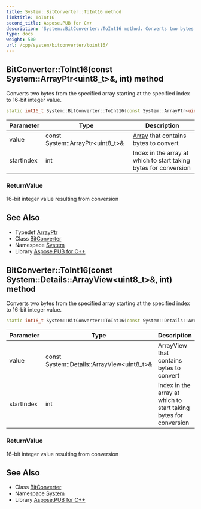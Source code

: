 ```yaml
---
title: System::BitConverter::ToInt16 method
linktitle: ToInt16
second_title: Aspose.PUB for C++
description: 'System::BitConverter::ToInt16 method. Converts two bytes from the specified array starting at the specified index to 16-bit integer value in C++.'
type: docs
weight: 500
url: /cpp/system/bitconverter/toint16/
---
```

## BitConverter::ToInt16(const System::ArrayPtr\<uint8_t\>\&, int) method


Converts two bytes from the specified array starting at the specified index to 16-bit integer value.

```cpp
static int16_t System::BitConverter::ToInt16(const System::ArrayPtr<uint8_t> &value, int startIndex)
```


| Parameter | Type | Description |
| --- | --- | --- |
| value | const System::ArrayPtr\<uint8_t\>\& | [Array](../../array/) that contains bytes to convert |
| startIndex | int | Index in the array at which to start taking bytes for conversion |

### ReturnValue

16-bit integer value resulting from conversion

## See Also

* Typedef [ArrayPtr](../../arrayptr/)
* Class [BitConverter](../)
* Namespace [System](../../)
* Library [Aspose.PUB for C++](../../../)
## BitConverter::ToInt16(const System::Details::ArrayView\<uint8_t\>\&, int) method


Converts two bytes from the specified array starting at the specified index to 16-bit integer value.

```cpp
static int16_t System::BitConverter::ToInt16(const System::Details::ArrayView<uint8_t> &value, int startIndex)
```


| Parameter | Type | Description |
| --- | --- | --- |
| value | const System::Details::ArrayView\<uint8_t\>\& | ArrayView that contains bytes to convert |
| startIndex | int | Index in the array at which to start taking bytes for conversion |

### ReturnValue

16-bit integer value resulting from conversion

## See Also

* Class [BitConverter](../)
* Namespace [System](../../)
* Library [Aspose.PUB for C++](../../../)
